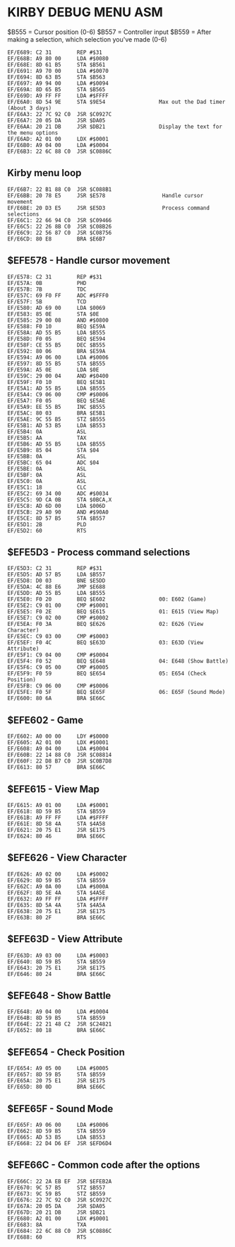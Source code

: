 # KIRBY DEBUG MENU ASM

$B555 = Cursor position (0-6)
$B557 = Controller input
$B559 = After making a selection, which selection you've made (0-6)


    EF/E689: C2 31        REP #$31
    EF/E68B: A9 80 00     LDA #$0080
    EF/E68E: 8D 61 B5     STA $B561
    EF/E691: A9 70 00     LDA #$0070
    EF/E694: 8D 63 B5     STA $B563
    EF/E697: A9 94 00     LDA #$0094
    EF/E69A: 8D 65 B5     STA $B565
    EF/E69D: A9 FF FF     LDA #$FFFF
    EF/E6A0: 8D 54 9E     STA $9E54                 Max out the Dad timer (About 3 days)
    EF/E6A3: 22 7C 92 C0  JSR $C0927C
    EF/E6A7: 20 05 DA     JSR $DA05
    EF/E6AA: 20 21 DB     JSR $DB21                 Display the text for the menu options
    EF/E6AD: A2 01 00     LDX #$0001
    EF/E6B0: A9 04 00     LDA #$0004
    EF/E6B3: 22 6C 88 C0  JSR $C0886C

## Kirby menu loop

    EF/E6B7: 22 B1 88 C0  JSR $C088B1
    EF/E6BB: 20 78 E5     JSR $E578                  Handle cursor movement
    EF/E6BE: 20 D3 E5     JSR $E5D3                  Process command selections
    EF/E6C1: 22 66 94 C0  JSR $C09466
    EF/E6C5: 22 26 8B C0  JSR $C08B26
    EF/E6C9: 22 56 87 C0  JSR $C08756
    EF/E6CD: 80 E8        BRA $E6B7

## $EFE578 - Handle cursor movement

    EF/E578: C2 31        REP #$31
    EF/E57A: 0B           PHD
    EF/E57B: 7B           TDC
    EF/E57C: 69 F0 FF     ADC #$FFF0
    EF/E57F: 5B           TCD
    EF/E580: AD 69 00     LDA $0069
    EF/E583: 85 0E        STA $0E
    EF/E585: 29 00 08     AND #$0800
    EF/E588: F0 10        BEQ $E59A
    EF/E58A: AD 55 B5     LDA $B555
    EF/E58D: F0 05        BEQ $E594
    EF/E58F: CE 55 B5     DEC $B555
    EF/E592: 80 06        BRA $E59A
    EF/E594: A9 06 00     LDA #$0006
    EF/E597: 8D 55 B5     STA $B555
    EF/E59A: A5 0E        LDA $0E
    EF/E59C: 29 00 04     AND #$0400
    EF/E59F: F0 10        BEQ $E5B1
    EF/E5A1: AD 55 B5     LDA $B555
    EF/E5A4: C9 06 00     CMP #$0006
    EF/E5A7: F0 05        BEQ $E5AE
    EF/E5A9: EE 55 B5     INC $B555
    EF/E5AC: 80 03        BRA $E5B1
    EF/E5AE: 9C 55 B5     STZ $B555
    EF/E5B1: AD 53 B5     LDA $B553
    EF/E5B4: 0A           ASL
    EF/E5B5: AA           TAX
    EF/E5B6: AD 55 B5     LDA $B555
    EF/E5B9: 85 04        STA $04
    EF/E5BB: 0A           ASL
    EF/E5BC: 65 04        ADC $04
    EF/E5BE: 0A           ASL
    EF/E5BF: 0A           ASL
    EF/E5C0: 0A           ASL
    EF/E5C1: 18           CLC
    EF/E5C2: 69 34 00     ADC #$0034
    EF/E5C5: 9D CA 0B     STA $0BCA,X
    EF/E5C8: AD 6D 00     LDA $006D
    EF/E5CB: 29 A0 90     AND #$90A0
    EF/E5CE: 8D 57 B5     STA $B557
    EF/E5D1: 2B           PLD
    EF/E5D2: 60           RTS

## $EFE5D3 - Process command selections

    EF/E5D3: C2 31        REP #$31
    EF/E5D5: AD 57 B5     LDA $B557
    EF/E5D8: D0 03        BNE $E5DD
    EF/E5DA: 4C 88 E6     JMP $E688
    EF/E5DD: AD 55 B5     LDA $B555
    EF/E5E0: F0 20        BEQ $E602                 00: E602 (Game)
    EF/E5E2: C9 01 00     CMP #$0001
    EF/E5E5: F0 2E        BEQ $E615                 01: E615 (View Map)
    EF/E5E7: C9 02 00     CMP #$0002
    EF/E5EA: F0 3A        BEQ $E626                 02: E626 (View Character)
    EF/E5EC: C9 03 00     CMP #$0003
    EF/E5EF: F0 4C        BEQ $E63D                 03: E63D (View Attribute)
    EF/E5F1: C9 04 00     CMP #$0004
    EF/E5F4: F0 52        BEQ $E648                 04: E648 (Show Battle)
    EF/E5F6: C9 05 00     CMP #$0005
    EF/E5F9: F0 59        BEQ $E654                 05: E654 (Check Position)
    EF/E5FB: C9 06 00     CMP #$0006
    EF/E5FE: F0 5F        BEQ $E65F                 06: E65F (Sound Mode)
    EF/E600: 80 6A        BRA $E66C

## $EFE602 - Game

    EF/E602: A0 00 00     LDY #$0000
    EF/E605: A2 01 00     LDX #$0001
    EF/E608: A9 04 00     LDA #$0004
    EF/E60B: 22 14 88 C0  JSR $C08814
    EF/E60F: 22 D8 B7 C0  JSR $C0B7D8
    EF/E613: 80 57        BRA $E66C

## $EFE615 - View Map

    EF/E615: A9 01 00     LDA #$0001
    EF/E618: 8D 59 B5     STA $B559
    EF/E61B: A9 FF FF     LDA #$FFFF
    EF/E61E: 8D 58 4A     STA $4A58
    EF/E621: 20 75 E1     JSR $E175
    EF/E624: 80 46        BRA $E66C

## $EFE626 - View Character

    EF/E626: A9 02 00     LDA #$0002
    EF/E629: 8D 59 B5     STA $B559
    EF/E62C: A9 0A 00     LDA #$000A
    EF/E62F: 8D 5E 4A     STA $4A5E
    EF/E632: A9 FF FF     LDA #$FFFF
    EF/E635: 8D 5A 4A     STA $4A5A
    EF/E638: 20 75 E1     JSR $E175
    EF/E63B: 80 2F        BRA $E66C

## $EFE63D - View Attribute

    EF/E63D: A9 03 00     LDA #$0003
    EF/E640: 8D 59 B5     STA $B559
    EF/E643: 20 75 E1     JSR $E175
    EF/E646: 80 24        BRA $E66C

## $EFE648 - Show Battle

    EF/E648: A9 04 00     LDA #$0004
    EF/E64B: 8D 59 B5     STA $B559
    EF/E64E: 22 21 48 C2  JSR $C24821
    EF/E652: 80 18        BRA $E66C

## $EFE654 - Check Position

    EF/E654: A9 05 00     LDA #$0005
    EF/E657: 8D 59 B5     STA $B559
    EF/E65A: 20 75 E1     JSR $E175
    EF/E65D: 80 0D        BRA $E66C

## $EFE65F - Sound Mode

    EF/E65F: A9 06 00     LDA #$0006
    EF/E662: 8D 59 B5     STA $B559
    EF/E665: AD 53 B5     LDA $B553
    EF/E668: 22 D4 D6 EF  JSR $EFD6D4

## $EFE66C - Common code after the options

    EF/E66C: 22 2A EB EF  JSR $EFEB2A
    EF/E670: 9C 57 B5     STZ $B557
    EF/E673: 9C 59 B5     STZ $B559
    EF/E676: 22 7C 92 C0  JSR $C0927C
    EF/E67A: 20 05 DA     JSR $DA05
    EF/E67D: 20 21 DB     JSR $DB21
    EF/E680: A2 01 00     LDX #$0001
    EF/E683: 8A           TXA
    EF/E684: 22 6C 88 C0  JSR $C0886C
    EF/E688: 60           RTS
